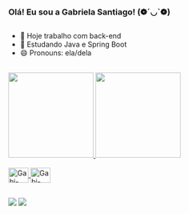 ### Olá! Eu sou a Gabriela Santiago! (❁´◡`❁)

##
- 🔭 Hoje trabalho com back-end
- 🌱 Estudando Java e Spring Boot
- 😄 Pronouns: ela/dela
<br/>
<div>
  <a href="https://www.linkedin.com/in/gabriela-santiago-9a854a17b/">
  <img height="170em" src="https://github-readme-stats.vercel.app/api?username=GabrielaSantiago31&show_icons=true&theme=onedark&include_all_commits-true&count_private-true"/>
  <img height="170em" src="https://github-readme-stats.vercel.app/api/top-langs/?username=GabrielaSantiago31&layout=compact&langs_count=16&theme=onedark"/>
</div>
<br/>
<div>
  <img align="center" alt="Gabi-Java" height="30" width="40" src="https://cdn.jsdelivr.net/gh/devicons/devicon/icons/java/java-original.svg" />
  <img align="center" alt="Gabi-Python" height="30" width="40" src="https://cdn.jsdelivr.net/gh/devicons/devicon/icons/python/python-original.svg" />
</div>

##

<div>
   <a href = "mailto:gabrielas.santiago2@gmail.com"><img src="https://img.shields.io/badge/-Gmail-%23333?style=for-the-badge&logo=gmail&logoColor=white" target="_blank"></a>
   <a href="https://www.linkedin.com/in/gabriela-santiago-9a854a17b/" target="_blank"><img src="https://img.shields.io/badge/-LinkedIn-%230077B5?style=for-the-badge&logo=linkedin&logoColor=white" target="_blank"></a> 
</div>

